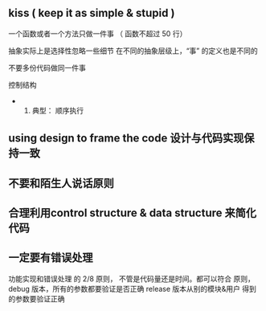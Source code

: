 
## kiss ( keep it as simple & stupid )
一个函数或者一个方法只做一件事 （ 函数不超过 50 行）

抽象实际上是选择性忽略一些细节
在不同的抽象层级上，“事” 的定义也是不同的 

不要多份代码做同一件事

控制结构

- 1. 典型： 顺序执行 
## using design to frame the code  设计与代码实现保持一致

## 不要和陌生人说话原则  

## 合理利用control structure & data structure 来简化代码 

## 一定要有错误处理 
功能实现和错误处理   的  2/8 原则， 不管是代码量还是时间。都可以符合 
 原则， debug 版本，所有的参数都要验证是否正确
        release 版本从别的模块&用户 得到的参数要验证正确
